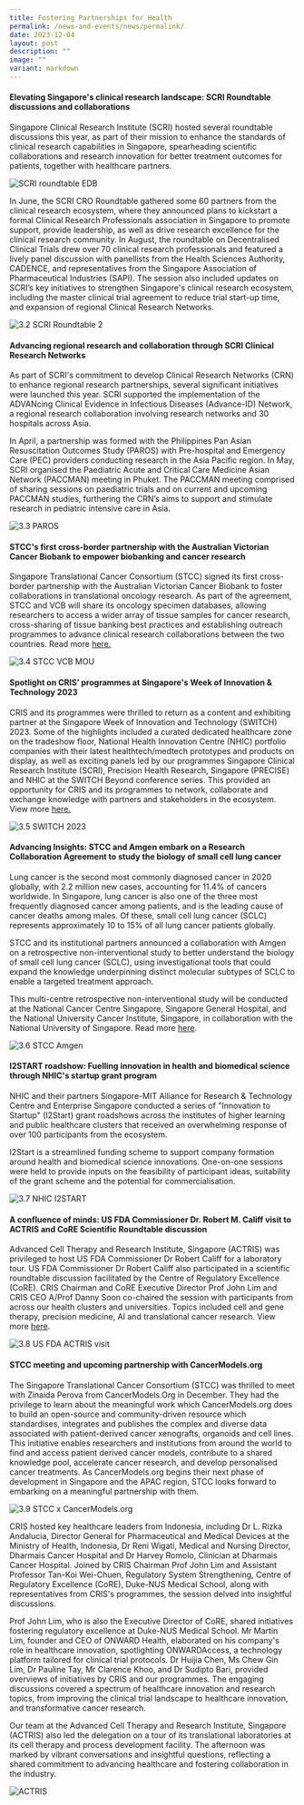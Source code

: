 ```yaml
---
title: Fostering Partnerships for Health
permalink: /news-and-events/news/permalink/
date: 2023-12-04
layout: post
description: ""
image: ""
variant: markdown
---
```

#### Elevating Singapore's clinical research landscape: SCRI Roundtable discussions and collaborations

Singapore Clinical Research Institute (SCRI) hosted several roundtable discussions this year, as part of their mission to enhance the standards of clinical research capabilities in Singapore, spearheading scientific collaborations and research innovation for better treatment outcomes for patients, together with healthcare partners. 

![SCRI roundtable EDB](/images/Resources_News/231203%20Year%20in%20review/3_1_SCRI.png)

In June, the SCRI CRO Roundtable  gathered some 60 partners from the clinical research ecosystem, where they announced plans to kickstart a formal Clinical Research Professionals association in Singapore to promote support, provide leadership, as well as drive research excellence for the clinical research community. In August, the roundtable on Decentralised Clinical Trials drew over 70 clinical research professionals and featured a lively panel discussion with panellists from the Health Sciences Authority, CADENCE, and representatives from the Singapore Association of Pharmaceutical Industries (SAPI). The session also included updates on SCRI’s key initiatives to strengthen Singapore's clinical research ecosystem, including the master clinical trial agreement to reduce trial start-up time, and expansion of regional Clinical Research Networks. 

![3.2 SCRI Roundtable 2](/images/Resources_News/231203%20Year%20in%20review/3_2_SCRI2.png)

#### Advancing regional research and collaboration through SCRI Clinical Research Networks

As part of SCRI's commitment to develop Clinical Research Networks (CRN) to enhance regional research partnerships, several significant initiatives were launched this year. SCRI supported the implementation of the ADVANcing Clinical Evidence in Infectious Diseases (Advance-ID) Network, a regional research collaboration involving research networks and 30 hospitals across Asia. 

In April, a partnership was formed with the Philippines Pan Asian Resuscitation Outcomes Study (PAROS) with Pre-hospital and Emergency Care (PEC) providers conducting research in the Asia Pacific region. In May, SCRI organised the Paediatric Acute and Critical Care Medicine Asian Network (PACCMAN) meeting in Phuket. The PACCMAN meeting comprised of sharing sessions on paediatric trials and on current and upcoming PACCMAN studies, furthering the CRN’s aims to support and stimulate research in pediatric intensive care in Asia.

![3.3 PAROS](/images/Resources_News/231203%20Year%20in%20review/3_3_PAROS_meeting.png)

#### STCC's first cross-border partnership with the Australian Victorian Cancer Biobank to empower biobanking and cancer research

Singapore Translational Cancer Consortium (STCC) signed its first cross-border partnership with the Australian Victorian Cancer Biobank to foster collaborations in translational oncology research. As part of the agreement, STCC and VCB will share its oncology specimen databases, allowing researchers to access a wider array of tissue samples for cancer research, cross-sharing of tissue banking best practices and establishing outreach programmes to advance clinical research collaborations between the two countries. Read more [here.](https://www.linkedin.com/posts/crissg_partnerships-oncology-translationaloncology-activity-7059754757837455360-F4bN)

![3.4 STCC VCB MOU](/images/Resources_News/231203%20Year%20in%20review/3_4_STCC_VCB_MOU.png)

#### Spotlight on CRIS’ programmes at Singapore's Week of Innovation & Technology 2023

CRIS and its programmes were thrilled to return as a content and exhibiting partner at the Singapore Week of Innovation and Technology (SWITCH) 2023. Some of the highlights included a curated dedicated healthcare zone on the tradeshow floor, National Health Innovation Centre (NHIC) portfolio companies with their latest healthtech/medtech prototypes and products on display, as well as exciting panels led by our programmes Singapore Clinical Research Institute (SCRI), Precision Health Research, Singapore (PRECISE) and NHIC at the SWITCH Beyond conference series. This provided an opportunity  for CRIS and its programmes to network, collaborate and exchange knowledge with partners and stakeholders in the ecosystem. View more [here.](https://www.linkedin.com/posts/crissg_switchsg-populationhealth-sustainable-activity-7125301243194851329-t7pe)

![3.5 SWITCH 2023](/images/Resources_News/231203%20Year%20in%20review/3_5_SWITCH.png)

#### Advancing Insights: STCC and Amgen embark on a Research Collaboration Agreement to study the biology of small cell lung cancer

Lung cancer is the second most commonly diagnosed cancer in 2020 globally, with 2.2 million new cases, accounting for 11.4% of cancers worldwide. In Singapore, lung cancer is also one of the three most frequently diagnosed cancer among patients, and is the leading cause of cancer deaths among males. Of these, small cell lung cancer (SCLC) represents approximately 10 to 15% of all lung cancer patients globally. 

STCC and its institutional partners announced a collaboration with Amgen on a retrospective non-interventional study to better understand the biology of small cell lung cancer (SCLC), using investigational tools that could expand the knowledge underpinning distinct molecular subtypes of SCLC to enable a targeted treatment approach. 

This multi-centre retrospective non-interventional study will be conducted at the National Cancer Centre Singapore, Singapore General Hospital, and the National University Cancer Institute, Singapore, in collaboration with the National University of Singapore. Read more [here](https://www.linkedin.com/feed/update/urn:li:activity:7114791176070725632/). 

![3.6 STCC Amgen ](/images/Resources_News/231203%20Year%20in%20review/3_6_STCC_Amgen.jpg)

#### I2START roadshow: Fuelling innovation in health and biomedical science through NHIC's startup grant program

NHIC and their partners Singapore-MIT Alliance for Research & Technology Centre and Enterprise Singapore conducted a series of "Innovation to Startup" (I2Start) grant roadshows across the institutes of higher learning and public healthcare clusters that received an overwhelming response of over 100 participants from the ecosystem. 

I2Start is a streamlined funding scheme to support company formation around health and biomedical science innovations. One-on-one sessions were held to provide inputs on the feasibility of participant ideas, suitability of the grant scheme and the potential for commercialisation.

![3.7 NHIC I2START](/images/Resources_News/231203%20Year%20in%20review/3_7_NHIC.png)

#### A confluence of minds: US FDA Commissioner Dr. Robert M. Califf visit to ACTRIS and CoRE Scientific Roundtable discussion

Advanced Cell Therapy and Research Institute, Singapore (ACTRIS) was privileged to host US FDA Commissioner Dr Robert Califf for a laboratory tour. US FDA Commissioner Dr Robert Califf also participated in a scientific roundtable discussion facilitated by the Centre of Regulatory Excellence (CoRE). CRIS Chairman and CoRE Executive Director Prof John Lim and CRIS CEO A/Prof Danny Soon co-chaired the session with participants from across our health clusters and universities. Topics included cell and gene therapy, precision medicine, AI and translational cancer research. View more [here](https://www.linkedin.com/feed/update/urn:li:activity:7112965432453591041/).

![3.8 US FDA ACTRIS visit](/images/Resources_News/231203%20Year%20in%20review/3_8_US_FDA_ACTRIS.png)

#### STCC meeting and upcoming partnership with CancerModels.org

The Singapore Translational Cancer Consortium (STCC) was thrilled to meet with Zinaida Perova from CancerModels.Org in December. They had the privilege to learn about the meaningful work which CancerModels.org does to build an open-source and community-driven resource which standardises, integrates and publishes the complex and diverse data associated with patient-derived cancer xenografts, organoids and cell lines. This initiative enables researchers and institutions from around the world to find and access patient derived cancer models, contribute to a shared knowledge pool, accelerate cancer research, and develop personalised cancer treatments. As CancerModels.org begins their next phase of development in Singapore and the APAC region, STCC looks forward to embarking on a meaningful partnership with them.

![3.9 STCC x CancerModels.org](/images/Resources_News/231203%20Year%20in%20review/3_9_STCC_Cancermodels.jpg)

CRIS hosted key healthcare leaders from Indonesia, including Dr L. Rizka Andalucia, Director General for Pharmaceutical and Medical Devices at the Ministry of Health, Indonesia, Dr Reni Wigati, Medical and Nursing Director, Dharmais Cancer Hospital and Dr Harvey
Romolo, Clinician at Dharmais Cancer Hospital.
Joined by CRIS Chairman Prof John Lim and Assistant Professor Tan-Koi Wei-Chuen, Regulatory System
Strengthening, Centre of Regulatory Excellence (CoRE), Duke-NUS Medical School, along with
representatives from CRIS's programmes, the session delved into insightful discussions.

Prof John Lim, who is also the Executive Director of CoRE, shared initiatives fostering regulatory
excellence at Duke-NUS Medical School. Mr Martin Lim, founder and CEO of ONWARD Health,
elaborated on his company's role in healthcare innovation, spotlighting ONWARDAccess, a technology
platform tailored for clinical trial protocols. Dr Huijia Chen, Ms Chew Gin Lim, Dr Pauline Tay, Mr Clarence Khoo, and Dr Sudipto Bari, provided overviews of initiatives by CRIS and our programmes. The engaging discussions covered a spectrum of healthcare innovation and research topics, from improving the clinical trial landscape to healthcare innovation, and transformative cancer research. 

Our team at the Advanced Cell Therapy and Research
Institute, Singapore (ACTRIS) also led the delegation on a tour of its translational laboratories at its cell
therapy and process development facility. The afternoon was marked by vibrant conversations and insightful questions, reflecting a shared commitment to advancing healthcare and fostering collaboration in the industry.

![ACTRIS](/images/Resources_News/231203%20Year%20in%20review/LR_DSC_4894.png)

